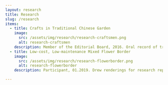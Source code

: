```yaml
---
layout: research
title: Research
slug: /research
items:
  - title: Crafts in Traditional Chinese Garden
    image:
      src: /assets/img/research/research-craftsmen.png
      alt: research-craftsmen
    description: Member of the Editorial Board, 2016. Oral record of traditional architectural decoration craftsmen in Lingnan, National Natural Science Foundation of China (NSFC):51908227, published. I participated in the materials gathering, organizing, writing, and composing, which included field research and interviews for about one month.
  - title: Low-cost, Low-maintenance Mixed Flower Border
    image:
      src: /assets/img/research/research-flowerborder.png
      alt: research-flowerborder
    description: Participant, 01.2019. Drew renderings for research report named Screening and Application of Low-cost, Low-maintenance Mixed Flower Border.This research report of the expert panel organized by the Shenzhen Institute of Urban Management Science.

---
```



<br />
<br />
